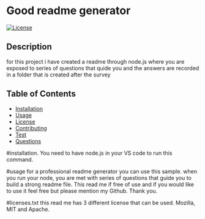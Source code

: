 # Good readme generator
[![License](https://img.shields.io/badge/License-Apache%202.0-blue.svg)](https://opensource.org/licenses/Apache-2.0)

## Description 
for this project i have created a readme through node.js where you are exposed to series of questions that quide you and the answers are recorded in a folder that is created after the survey


## Table of Contents
* [Installation](#installation)
* [Usage](#usage)
* [License](#license)
* [Contributing](#contributing)
* [Test](#test)
* [Questions](#questions)


#installation.
You need to have node.js in your VS code to run this command.

#usage
for a professional readme generator you can use this sample. when you run your node, you are met with series of questions that guide you to build a strong readme file. This read me if free of use and if you would like to use it feel free but please mention my Github. Thank you.


#licenses.txt
this read me has 3 different license that can be used. Mozilla, MIT and Apache.







